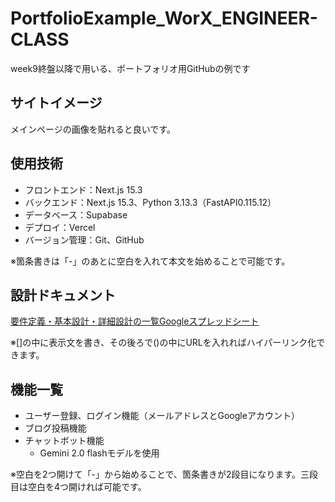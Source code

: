 # PortfolioExample_WorX_ENGINEER-CLASS
week9終盤以降で用いる、ポートフォリオ用GitHubの例です

## サイトイメージ
メインページの画像を貼れると良いです。

## 使用技術
- フロントエンド：Next.js 15.3
- バックエンド：Next.js 15.3、Python 3.13.3（FastAPI0.115.12）
- データベース：Supabase
- デプロイ：Vercel
- バージョン管理：Git、GitHub

※箇条書きは「-」のあとに空白を入れて本文を始めることで可能です。

## 設計ドキュメント
[要件定義・基本設計・詳細設計の一覧Googleスプレッドシート](https://docs.google.com/spreadsheets/d/1yBssPgoUI_8TMwVZA2hWOLQj3-l7oirLB2FQ1YJgCww/edit?usp=sharing)

※[]の中に表示文を書き、その後ろで()の中にURLを入れればハイパーリンク化できます。

## 機能一覧
- ユーザー登録、ログイン機能（メールアドレスとGoogleアカウント）
- ブログ投稿機能
- チャットボット機能
  - Gemini 2.0 flashモデルを使用

※空白を2つ開けて「-」から始めることで、箇条書きが2段目になります。三段目は空白を4つ開ければ可能です。
